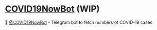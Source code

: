 # [COVID19NowBot](https://t.me/COVID19NowBot) (WIP)
🦠 [@COVID19NowBot](https://t.me/COVID19NowBot) - Telegram bot to fetch numbers of COVID-19 cases
